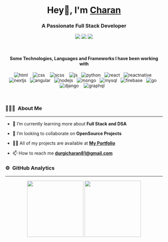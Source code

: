 <h1 align="center">
  Hey👋, I'm <a href="https://portfolio-dev-rust.vercel.app/">Charan</a>
</h1>
<h3 align="center">A Passionate Full Stack Developer</h3>

<p align="center">
<a href="https://portfolio-dev-rust.vercel.app/"><img src="https://img.shields.io/badge/-Portfolio-3423A6?style=flat&logo=Google-Chrome&logoColor=white"/></a>
<a href="https://www.linkedin.com/in/dp-charan-497209191/"><img src="https://img.shields.io/badge/-LinkedIn-0077B5?style=flat&logo=Linkedin&logoColor=white"/></a>
<a href="https://www.instagram.com/charan030702/"><img src="https://img.shields.io/badge/-Instagram-E4405F?style=flat&logo=Instagram&logoColor=white"/></a>
</p>

<br />

<h4 align="center">Some Technologies, Languages and Frameworks I have been working with</h4>

<p align="center">
  <img src="https://img.shields.io/badge/HTML5-e34c26.svg?&style=for-the-badge&logo=html5&logoColor=white" alt="html" /> &nbsp;&nbsp;
  <img src="https://img.shields.io/badge/CSS3-264de4.svg?&style=for-the-badge&logo=css3&logoColor=white" alt="css" /> &nbsp;&nbsp;
  <img src="https://img.shields.io/badge/SCSS-CC6699.svg?&style=for-the-badge&logo=sass&logoColor=white" alt="scss" /> &nbsp;&nbsp;
	<img src="https://img.shields.io/badge/JavaScript-F7DF1E?style=for-the-badge&logo=javascript&logoColor=black" alt="js" />&nbsp;&nbsp;
	<img src="https://img.shields.io/badge/python%20-%2314354C.svg?&style=for-the-badge&logo=python&logoColor=white" alt="python" />&nbsp;&nbsp;
	<img src="https://img.shields.io/badge/ReactJS-61DBFB.svg?&style=for-the-badge&logo=react&logoColor=white" alt="react" />&nbsp;&nbsp; 
	<img src="https://img.shields.io/badge/react_native%20-%2320232a.svg?&style=for-the-badge&logo=react&logoColor=%2361DAFB" alt="reactnative" />&nbsp;&nbsp;
  	<img src="https://img.shields.io/badge/NextJS-000000.svg?&style=for-the-badge&logo=nextdotjs&logoColor=white" alt="nextjs" />&nbsp;&nbsp;
  <img src="https://img.shields.io/badge/Angular-DD1B16.svg?&style=for-the-badge&logo=angular&logoColor=white" alt="angular" />&nbsp;&nbsp;
  <img src="https://img.shields.io/badge/NodeJS-03030.svg?&style=for-the-badge&logo=nodedotjs&logoColor=white" alt="nodejs" />&nbsp;&nbsp;
	<img src="https://img.shields.io/badge/MongoDB-%234ea94b.svg?&style=for-the-badge&logo=mongodb&logoColor=white" alt="mongo" />&nbsp;&nbsp;
	<img src="https://img.shields.io/badge/MySQL-00000F?style=for-the-badge&logo=mysql&logoColor=white" alt="mysql" />&nbsp;&nbsp;
	<img src="https://img.shields.io/badge/Firebase-ffca28?style=for-the-badge&logo=firebase&logoColor=black" alt="firebase" />&nbsp;&nbsp;
  <img src="https://img.shields.io/badge/Golang-29BEB0.svg?&style=for-the-badge&logo=go&logoColor=white" alt="go" />&nbsp;&nbsp;
  <img src="https://img.shields.io/badge/Django-092E20.svg?&style=for-the-badge&logo=django&logoColor=white" alt="django" /> &nbsp;&nbsp;
  <img src="https://img.shields.io/badge/Graphql-E10098.svg?&style=for-the-badge&logo=graphql&logoColor=white" alt="graphql" /> &nbsp;&nbsp;
</p>
<br />

### 👨🏻‍💻 &nbsp;About Me
<hr />

- 🌱 I’m currently learning more about **Full Stack and DSA**

- 👯 I’m looking to collaborate on **OpenSource Projects**

- 👨‍💻 All of my projects are available at **[My Portfolio](https://portfolio-dev-rust.vercel.app/projects)**

- 📫 How to reach me **durgicharan81@gmail.com**


### ⚙️ &nbsp;GitHub Analytics
<hr />
<p align="center">

  <img height="180em" src="https://github-readme-stats-eight-theta.vercel.app/api?username=charanpy&show_icons=true&theme=algolia&include_all_commits=true&count_private=true"/>
  <img height="180em" src="https://github-readme-stats-eight-theta.vercel.app/api/top-langs/?username=charanpy&layout=compact&langs_count=8&theme=algolia"/>
</p>

